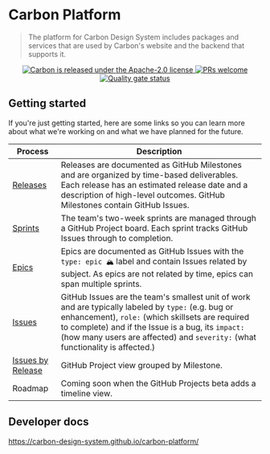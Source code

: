 # Carbon Platform

> The platform for Carbon Design System includes packages and services that are
> used by Carbon's website and the backend that supports it.

<p align="center">
  <a href="https://github.com/carbon-design-system/carbon/blob/master/LICENSE">
    <img src="https://img.shields.io/badge/license-Apache--2.0-blue.svg" alt="Carbon is released under the Apache-2.0 license" />
  </a>
  <a href="https://github.com/carbon-design-system/carbon-platform/blob/master/docs/CONTRIBUTING.md">
    <img src="https://img.shields.io/badge/PRs-welcome-brightgreen.svg" alt="PRs welcome" />
  </a>
  <a href="https://sonarcloud.io/dashboard?id=carbon-design-system_carbon-platform">
    <img src="https://sonarcloud.io/api/project_badges/measure?project=carbon-design-system_carbon-platform&metric=alert_status" alt="Quality gate status" />
  </a>
</p>

## Getting started

If you're just getting started, here are some links so you can learn more about what we're working on and what we have planned for the future.

<!-- prettier-ignore-start -->
| Process | Description |
| --- | --- |
| [Releases](https://github.com/carbon-design-system/carbon-platform/milestones?direction=asc&sort=due_date&state=open) | Releases are documented as GitHub Milestones and are organized by time-based deliverables. Each release has an estimated release date and a description of high-level outcomes. GitHub Milestones contain GitHub Issues. |
| [Sprints](https://github.com/orgs/carbon-design-system/projects/36/views/5) | The team's two-week sprints are managed through a GitHub Project board. Each sprint tracks GitHub Issues through to completion. |
| [Epics](https://github.com/carbon-design-system/carbon-platform/issues?q=label%3A%22type%3A+epic+%F0%9F%8F%94%22+) | Epics are documented as GitHub Issues with the `type: epic 🏔` label and contain Issues related by subject. As epics are not related by time, epics can span multiple sprints. |
| [Issues](https://github.com/carbon-design-system/carbon-platform/issues) | GitHub Issues are the team's smallest unit of work and are typically labeled by `type:` (e.g. bug or enhancement), `role:` (which skillsets are required to complete) and if the Issue is a bug, its `impact:` (how many users are affected) and `severity:` (what functionality is affected.) |
| [Issues by Release](https://github.com/orgs/carbon-design-system/projects/36/views/1) | GitHub Project view grouped by Milestone. |
| Roadmap | Coming soon when the GitHub Projects beta adds a timeline view. |
<!-- prettier-ignore-end -->

## Developer docs

https://carbon-design-system.github.io/carbon-platform/
